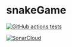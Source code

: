 # snakeGame
[![GitHub actions tests](https://github.com/EkaterinaZhiltsova/snakeGame/actions/workflows/github-actions-tests.yml/badge.svg)](https://github.com/EkaterinaZhiltsova/snakeGame/actions/workflows/github-actions-tests.yml)

[![SonarCloud](https://sonarcloud.io/images/project_badges/sonarcloud-white.svg)](https://sonarcloud.io/summary/new_code?id=EkaterinaZhiltsova_snakeGame)

